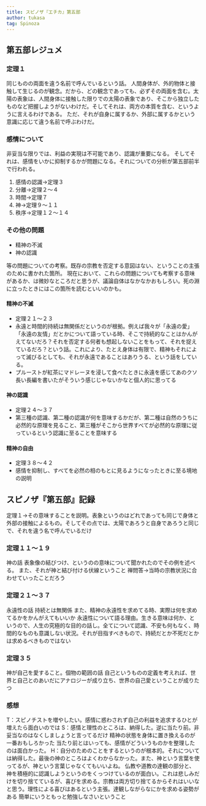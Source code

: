 ```yaml
---
title: スピノザ『エチカ』第五部
author: tukasa
tag: Spinoza
---
```


## 第五部レジュメ

### 定理１

同じものの両面を違う名前で呼んでいるという話。
人間身体が、外的物体と接触して生じるのが観念。だから、どの観念であっても、必ずその両面を含む。太陽の表象は、人間身体に接触した限りでの太陽の表象であり、そこから独立したものなど把握しようがないわけだ。そしてそれは、両方の本質を含む、というように言えるわけである。
ただ、それが自身に属するか、外部に属するかという意識に応じて違う名前で呼ぶわけだ。

### 感情について

非妥当な限りでは、利益の実現は不可能であり、認識が重要になる。
そしてそれは、感情をいかに抑制するかが問題になる。それについての分析が第五部前半で行われる。

1. 感情の認識→定理３
2. 分離→定理２～４
3. 時間→定理７
4. 神→定理９～１１
5. 秩序→定理１２～１４

### その他の問題

- 精神の不滅
- 神の認識

等の問題についての考察。既存の宗教を否定する意図はない、ということの主張のために書かれた箇所。
現在において、これらの問題についても考察する意味があるか、は微妙なところだと思うが、議論自体はなかなかおもしろい。死の淵に立ったときにはこの箇所を読むといいのかも。

#### 精神の不滅

- 定理２１～２３
- 永遠と時間的持続は無関係だというのが根拠。例えば我々が「永遠の愛」「永遠の友情」だとかについて語っている時、そこで持続的なことはかんがえてないだろ？それを否定する何者も想起しないことをもって、それを捉えているだろ？という話。これにより、たとえ身体は有限で、精神もそれによって滅びるとしても、それが永遠であることはありうる、という話をしている。
- プルーストが紅茶にマドレーヌを浸して食べたときに永遠を感じてあのクソ長い長編を書いたがそういう感じじゃないかなと個人的に思ってる

#### 神の認識

- 定理２４～３７
- 第三種の認識、第二種の認識が何を意味するかだが、第二種は自然のうちに必然的な原理を見ること、第三種がそこから世界すべてが必然的な原理に従っているという認識に至ることを意味する

#### 精神の自由

- 定理３８～４２
- 感情を抑制し、すべてを必然の相のもとに見るようになったときに至る境地の説明

## スピノザ『第五部』記録

定理１→その意味することを説明。表象というのはどれであっても同じで身体と外部の接触によるもの。そしてその点では、太陽であろうと自身であろうと同じで、それを違う名で呼んでいるだけ

### 定理１１～１９

神の話
表象像の結びつけ、というのの意味について聞かれたのでその例を述べる。
また、それが神と結び付ける伏線ということ
禅問答→当時の宗教状況に合わせていったことだろう

### 定理２１～３７

永遠性の話
持続とは無関係
また、精神の永遠性を求めてる時、実際は何を求めてるかをかんがえてもいいか
永遠性について語る理由。生きる意味は何か、というので、人生の究極的な目的の話し。全てについて認識、不安も何もなく、時間的なものも意識しない状況。それが目指すべきもので、持続だとか不死だとかは求めるべきものではない

### 定理３５

神が自己を愛すること。個物の範囲の話
自己というものの定義を考えれば、世界と自己とのあいだにアナロジーが成り立ち、世界の自己愛ということが成りたつ

### 感想

T：スピノチストを増やしたい。感情に惑わされず自己の利益を追求するひとが増えたら面白いのでは
S：感情と理性のところは、納得した。逆に当たり前。非妥当なのはなくしましょうと言ってるだけ
精神の状態を身体に置き換えるのが一番おもしろかった
当たり前とはいっても、感情がどういうものかを整理したのは面白かった。
H：自分のためのことをするというのが根本的。それについては納得した。最後の神のところはよくわからなかった。また、神という言葉を使ってるが、神という言葉じゃなくてもいいよね。
仏教や道教の達観の部分と、神を積極的に認識しようというのをくっつけているのが面白い。これは悲しみだけを切り捨てているが、喜びを求める。宗教は両方切り捨てるからそれはいいなと思う。理性による喜びはあるという主張。達観しながらなにかを求める姿勢がある
簡単にいうともっと勉強しなさいということ
